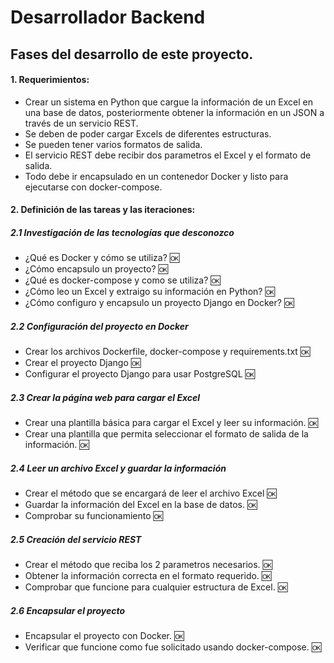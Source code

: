 # Desarrollador Backend

## Fases del desarrollo de este proyecto.

#### 1. Requerimientos:
- Crear un sistema en Python que cargue la información de un Excel en una base de datos, posteriormente obtener la información en un JSON a través de un servicio REST.
- Se deben de poder cargar Excels de diferentes estructuras.
- Se pueden tener varios formatos de salida.
- El servicio REST debe recibir dos parametros el Excel y el formato de salida.
- Todo debe ir encapsulado en un contenedor Docker y listo para ejecutarse con docker-compose.

#### 2. Definición de las tareas y las iteraciones:
##### 2.1 Investigación de las tecnologías que desconozco
- ¿Qué es Docker y cómo se utiliza? :ok:
- ¿Cómo encapsulo un proyecto? :ok:
- ¿Qué es docker-compose y como se utiliza? :ok:
- ¿Cómo leo un Excel y extraigo su información en Python? :ok:
- ¿Cómo configuro y encapsulo un proyecto Django en Docker? :ok:

##### 2.2 Configuración del proyecto en Docker
- Crear los archivos Dockerfile, docker-compose y requirements.txt :ok:
- Crear el proyecto Django :ok:
- Configurar el proyecto Django para usar PostgreSQL :ok:

##### 2.3 Crear la página web para cargar el Excel
- Crear una plantilla básica para cargar el Excel y leer su información. :ok:
- Crear una plantilla que permita seleccionar el formato de salida de la información. :ok:

##### 2.4 Leer un archivo Excel y guardar la información
- Crear el método que se encargará de leer el archivo Excel :ok:
- Guardar la información del Excel en la base de datos. :ok:
- Comprobar su funcionamiento :ok:

##### 2.5 Creación del servicio REST
- Crear el método que reciba los 2 parametros necesarios. :ok:
- Obtener la información correcta en el formato requerido. :ok:
- Comprobar que funcione para cualquier estructura de Excel. :ok:

##### 2.6 Encapsular el proyecto
- Encapsular el proyecto con Docker. :ok:
- Verificar que funcione como fue solicitado usando docker-compose. :ok:
